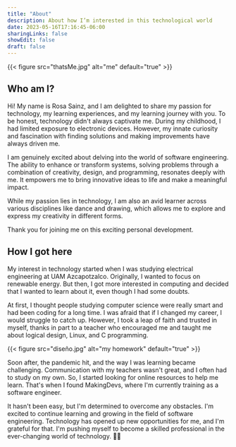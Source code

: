 ```yaml
---
title: "About"
description: About how I’m interested in this technological world
date: 2023-05-16T17:16:45-06:00
sharingLinks: false
showEdit: false
draft: false
---
```


{{< figure src="thatsMe.jpg" alt="me" default="true" >}}

## Who am I?
Hi! My name is Rosa Sainz, and I am delighted to share my passion for technology, my learning experiences, and my learning journey with you. To be honest, technology didn't always captivate me. During my childhood, I had limited exposure to electronic devices. However, my innate curiosity and fascination with finding solutions and making improvements have always driven me.

I am genuinely excited about delving into the world of software engineering. The ability to enhance or transform systems, solving problems through a combination of creativity, design, and programming, resonates deeply with me. It empowers me to bring innovative ideas to life and make a meaningful impact.

While my passion lies in technology, I am also an avid learner across various disciplines like dance and drawing, which allows me to explore and express my creativity in different forms.

Thank you for joining me on this exciting  personal development. 

## How I got here
My interest in technology started when I was studying electrical engineering at UAM Azcapotzalco. Originally, I wanted to focus on renewable energy. But then, I got more interested in computing and decided that I wanted to learn about it, even though I had some doubts.

At first, I thought people studying computer science were really smart and had been coding for a long time. I was afraid that if I changed my career, I would struggle to catch up. However, I took a leap of faith and trusted in myself, thanks in part to a teacher who encouraged me and taught me about logical design, Linux, and C programming.

{{< figure src="diseño.jpg" alt="my homework" default="true" >}}

Soon after, the pandemic hit, and the way I was learning became challenging. Communication with my teachers wasn't great, and I often had to study on my own. So, I started looking for online resources to help me learn. That's when I found MakingDevs, where I'm currently training as a software engineer.

It hasn't been easy, but I'm determined to overcome any obstacles. I'm excited to continue learning and growing in the field of software engineering. Technology has opened up new opportunities for me, and I'm grateful for that. I'm pushing myself to become a skilled professional in the ever-changing world of technology. 🫰🏼




